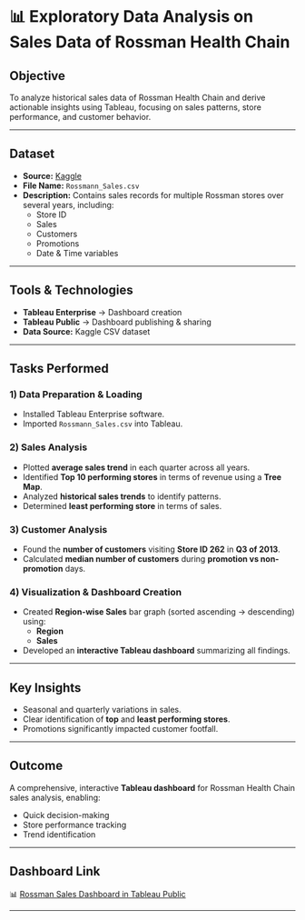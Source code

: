 # 📊 Exploratory Data Analysis on Sales Data of Rossman Health Chain

##  Objective
To analyze historical sales data of Rossman Health Chain and derive actionable insights using Tableau, focusing on sales patterns, store performance, and customer behavior.

---

##  Dataset
- **Source:** [Kaggle](https://www.kaggle.com/)
- **File Name:** `Rossmann_Sales.csv`
- **Description:** Contains sales records for multiple Rossman stores over several years, including:
  - Store ID
  - Sales
  - Customers
  - Promotions
  - Date & Time variables

---

##  Tools & Technologies
- **Tableau Enterprise** → Dashboard creation  
- **Tableau Public** → Dashboard publishing & sharing  
- **Data Source:** Kaggle CSV dataset  

---

##  Tasks Performed

### 1) Data Preparation & Loading
- Installed Tableau Enterprise software.
- Imported `Rossmann_Sales.csv` into Tableau.

### 2) Sales Analysis
- Plotted **average sales trend** in each quarter across all years.
- Identified **Top 10 performing stores** in terms of revenue using a **Tree Map**.
- Analyzed **historical sales trends** to identify patterns.
- Determined **least performing store** in terms of sales.

### 3) Customer Analysis
- Found the **number of customers** visiting **Store ID 262** in **Q3 of 2013**.
- Calculated **median number of customers** during **promotion vs non-promotion** days.

### 4) Visualization & Dashboard Creation
- Created **Region-wise Sales** bar graph (sorted ascending → descending) using:
  - **Region**
  - **Sales**
- Developed an **interactive Tableau dashboard** summarizing all findings.

---

##  Key Insights
- Seasonal and quarterly variations in sales.
- Clear identification of **top** and **least performing stores**.
- Promotions significantly impacted customer footfall.

---

##  Outcome
A comprehensive, interactive **Tableau dashboard** for Rossman Health Chain sales analysis, enabling:
- Quick decision-making
- Store performance tracking
- Trend identification

---

##  Dashboard Link
📊 [Rossman Sales Dashboard in Tableau Public](ADD-YOUR-LINK-HERE)

---

